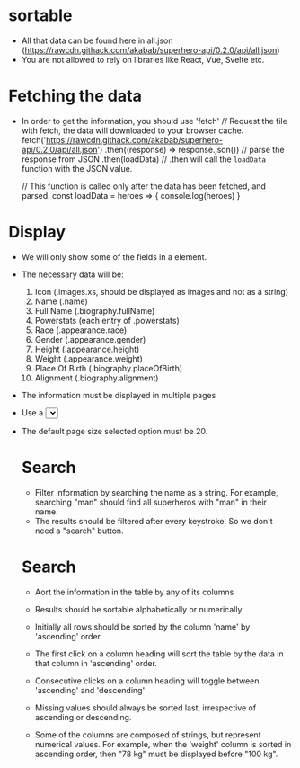 # sortable

- All that data can be found here in all.json (https://rawcdn.githack.com/akabab/superhero-api/0.2.0/api/all.json)
- You are not allowed to rely on libraries like React, Vue, Svelte etc.


# Fetching the data
- In order to get the information, you should use 'fetch'
    // Request the file with fetch, the data will downloaded to your browser cache.
    fetch('https://rawcdn.githack.com/akabab/superhero-api/0.2.0/api/all.json')
    .then((response) => response.json()) // parse the response from JSON
    .then(loadData) // .then will call the `loadData` function with the JSON value.
    
    // This function is called only after the data has been fetched, and parsed.
    const loadData = heroes => {
    console.log(heroes)
    }


# Display
- We will only show some of the fields in a <table> element. 
- The necessary data will be:
    1. Icon (.images.xs, should be displayed as images and not as a string)
    2. Name (.name)
    3. Full Name (.biography.fullName)
    4. Powerstats (each entry of .powerstats)
    5. Race (.appearance.race)
    6. Gender (.appearance.gender)
    7. Height (.appearance.height)
    8. Weight (.appearance.weight)
    9. Place Of Birth (.biography.placeOfBirth)
    10. Alignment (.biography.alignment)

- The information must be displayed in multiple pages
- Use a <select> input to chose the page size from 10, 20,50, 100 or all results.
- The default page size selected option must be 20.


# Search
- Filter information by searching the name as a string.
    For example, searching "man" should find all superheros with "man" in their name.
- The results should be filtered after every keystroke. So we don't need a "search" button.

# Search
- Aort the information in the table by any of its columns
- Results should be sortable alphabetically or numerically.

- Initially all rows should be sorted by the column 'name' by 'ascending' order.

- The first click on a column heading will sort the table by the data in that column in 'ascending' order.

- Consecutive clicks on a column heading will toggle between 'ascending' and 'descending'

- Missing values should always be sorted last, irrespective of ascending or descending.

- Some of the columns are composed of strings, but represent numerical values. 
    For example, when the 'weight' column is sorted in ascending order, then "78 kg" must be displayed before "100 kg".

